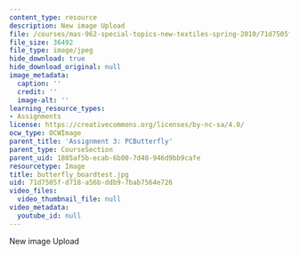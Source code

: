 ```yaml
---
content_type: resource
description: New image Upload
file: /courses/mas-962-special-topics-new-textiles-spring-2010/71d7505fd718a56bddb97bab7564e726_butterfly_boardtest.jpg
file_size: 36492
file_type: image/jpeg
hide_download: true
hide_download_original: null
image_metadata:
  caption: ''
  credit: ''
  image-alt: ''
learning_resource_types:
- Assignments
license: https://creativecommons.org/licenses/by-nc-sa/4.0/
ocw_type: OCWImage
parent_title: 'Assignment 3: PCButterfly'
parent_type: CourseSection
parent_uid: 1805af5b-ecab-6b00-7d48-946d9bb9cafe
resourcetype: Image
title: butterfly_boardtest.jpg
uid: 71d7505f-d718-a56b-ddb9-7bab7564e726
video_files:
  video_thumbnail_file: null
video_metadata:
  youtube_id: null
---
```

New image Upload